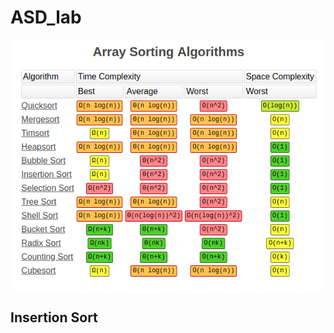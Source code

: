 # ASD_lab

![Complexity](https://github.com/Victor-Danilov/ASD_lab/blob/main/msc/Complexity.png)

## Insertion Sort
